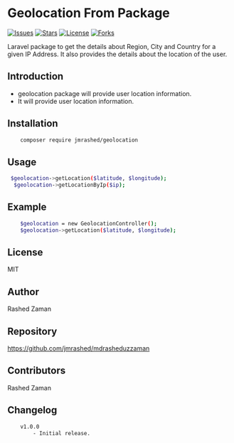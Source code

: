 # Geolocation From Package

[![Issues](https://img.shields.io/github/issues/jmrashed/geolocation.svg?style=flat-square)](https://github.com)
[![Stars](https://img.shields.io/github/stars/jmrashed/geolocation.svg?style=flat-square)](https://github.com)
[![License](https://img.shields.io/github/license/jmrashed/geolocation.svg?style=flat-square)](https://github.com)
[![Forks](https://img.shields.io/github/forks/jmrashed/geolocation.svg?style=flat-square)](https://github.com)

Laravel package to get the details about Region, City and Country for a given IP Address. It also provides the details about the location of the user.

## Introduction

- geolocation package will provide user location information.
- It will provide user location information.

## Installation

```bash
    composer require jmrashed/geolocation
```

## Usage

```bash
 $geolocation->getLocation($latitude, $longitude);
  $geolocation->getLocationByIp($ip);
```

## Example

```bash
    $geolocation = new GeolocationController();
    $geolocation->getLocation($latitude, $longitude);
```

## License

MIT

## Author

Rashed Zaman

## Repository

https://github.com/jmrashed/mdrasheduzzaman

## Contributors

Rashed Zaman

## Changelog

```bash
    v1.0.0
        - Initial release.
```
